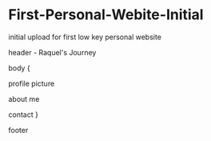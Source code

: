 # First-Personal-Webite-Initial
initial upload for first low key personal website

header - Raquel's Journey

body {

profile picture

about me

contact }

footer 
